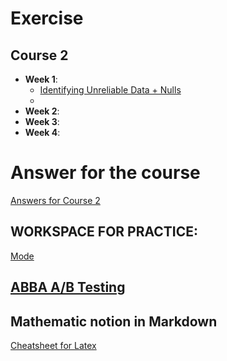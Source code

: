 # Exercise
## Course 2
* __Week 1__:
  * [Identifying Unreliable Data + Nulls](https://d3c33hcgiwev3.cloudfront.net/g0F0KqG4EemRkw79YeZlmg_0fb57f25ebea451d80e6d84d3a86f678_Identifying-Unreliable-Data-_-Nulls.pdf?Expires=1704585600&Signature=Yh0V7uestdZQiGBfHRoJ3KJJwp6dlj-X23P8GqPlMqvuNCWf3EIjEPS4Ts0X~x9ge037TvbiEk1kEG-0rXd6HBYtP9-~TXv8yOuNKLoy3F4YiA7grSzn4EFPDxuDZx~I~0tG1tixF1T0nTcOKI54gQFos2KrC7ukQu5nG1yHnYc_&Key-Pair-Id=APKAJLTNE6QMUY6HBC5A)
  * []()
* __Week 2__: []()
* __Week 3__: []()
* __Week 4__: []()
# Answer for the course
  [Answers for Course 2](https://www.youtube.com/watch?v=gEr6IgOTX3M&t=86s)


## WORKSPACE FOR PRACTICE: 
  [Mode](https://app.mode.com/batteriedata/spaces/d0d59e751795)
  
## [ABBA A/B Testing](https://thumbtack.github.io/abba/demo/abba.html#Baseline=216%2C2549&Variation+1=324%2C2371&abba%3AintervalConfidenceLevel=0.95&abba%3AuseMultipleTestCorrection=true) 

## Mathematic notion in Markdown
  [Cheatsheet for Latex](https://gist.github.com/LKS90/252ac41bd4a173be35b0)
